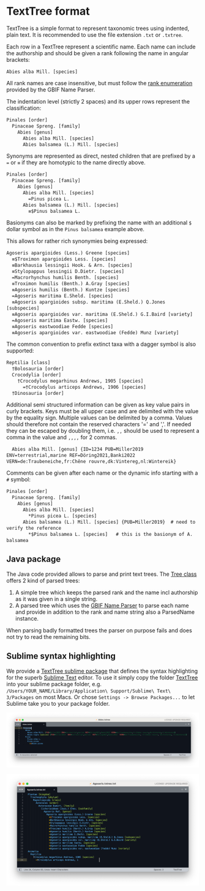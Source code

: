 # TextTree format

TextTree is a simple format to represent taxonomic trees using indented, plain text.
It is recommended to use the file extension `.txt` or `.txtree`.

Each row in a TextTree represent a scientific name. 
Each name can include the authorship and should be given a rank following the name in angular brackets:

```
Abies alba Mill. [species]
```

All rank names are case insensitive, 
but must follow the [rank enumeration](https://github.com/gbif/name-parser/blob/master/name-parser-api/src/main/java/org/gbif/nameparser/api/Rank.java#L32) provided by the GBIF Name Parser.

The indentation level (strictly 2 spaces) and its upper rows
represent the classification:
```
Pinales [order]
  Pinaceae Spreng. [family]
    Abies [genus]
      Abies alba Mill. [species]
      Abies balsamea (L.) Mill. [species]
```

Synonyms are represented as direct, nested children that are prefixed by a `=` or `≡` 
if they are homotypic to the name directly above.
```
Pinales [order]
  Pinaceae Spreng. [family]
    Abies [genus]
      Abies alba Mill. [species]
        =Pinus picea L.
      Abies balsamea (L.) Mill. [species]
        ≡$Pinus balsamea L.
```
 
Basionyms can also be marked by prefixing the name with an additional `$` dollar symbol as in the `Pinus balsamea` example above.

This allows for rather rich synonymies being expressed:
```
Agoseris apargioides (Less.) Greene [species]
  ≡$Troximon apargioides Less. [species]
  ≡Barkhausia lessingii Hook. & Arn. [species]
  ≡Stylopappus lessingii D.Dietr. [species]
  =Macrorhynchus humilis Benth. [species]
  ≡Troximon humilis (Benth.) A.Gray [species]
  ≡Agoseris humilis (Benth.) Kuntze [species]
  =Agoseris maritima E.Sheld. [species]
  ≡Agoseris apargioides subsp. maritima (E.Sheld.) Q.Jones [subspecies]
  ≡Agoseris apargioides var. maritima (E.Sheld.) G.I.Baird [variety]
  =Agoseris maritima Eastw. [species]
  ≡Agoseris eastwoodiae Fedde [species]
  ≡Agoseris apargioides var. eastwoodiae (Fedde) Munz [variety]
```

The common convention to prefix extinct taxa with a dagger symbol is also supported:
```
Reptilia [class]
  †Bolosauria [order]
  Crocodylia [order]
    †Crocodylus megarhinus Andrews, 1905 [species]
      =†Crocodylus articeps Andrews, 1906 [species]
  †Dinosauria [order]
``` 

Additional semi structured information can be given as key value pairs in curly brackets. 
Keys must be all upper case and are delimited with the value by the equality sign. Multiple values can be delimited by a comma.
Values should therefore not contain the reserved characters '=' and ','. If needed they can be escaped by doubling them, i.e. `,,` should be used to represent a comma in the value and `,,,,` for 2 commas.

```
  Abies alba Mill. [genus] {ID=1234 PUB=Miller2019 ENV=terrestrial,marine REF=Döring2021,Banki2022 VERN=de:Traubeneiche,fr:Chêne rouvre,dk:Vintereg,nl:Wintereik}
```

Comments can be given after each name or the dynamic info starting with a `#` symbol:
```
Pinales [order]
  Pinaceae Spreng. [family]
    Abies [genus]
      Abies alba Mill. [species]
        *Pinus picea L. [species]
      Abies balsamea (L.) Mill. [species] {PUB=Miller2019}  # need to verify the reference
        *$Pinus balsamea L. [species]   # this is the basionym of A. balsamea 
```


## Java package
The Java code provided allows to parse and print text trees. The [Tree class](src/main/java/org/gbif/txtree/Tree.java) offers 2 kind of parsed trees:

 1) A simple tree which keeps the parsed rank and the name incl authorship as it was given in a single string.
 2) A parsed tree which uses the [GBIF Name Parser](https://github.com/gbif/name-parser) to parse each name and provide in addition to the rank and name string
    also a ParsedName instance.
    
When parsing badly formatted trees the parser on purpose fails and does not try to read the remaining bits.


## Sublime syntax highlighting
We provide a [TextTree sublime package](sublime/TextTree/TextTree.sublime-syntax) that defines the syntax highlighting for the superb [Sublime Text](https://www.sublimetext.com) editor.
To use it simply copy the folder [TextTree](sublime/TextTree) into your sublime package folder, e.g. ```/Users/YOUR_NAME/Library/Application\ Support/Sublime\ Text\ 3/Packages``` on most Macs.
Or chose `Settings -> Browse Packages...` to let Sublime take you to your package folder.

![](sublime/Screenshot2.png)

![](sublime/Screenshot1.png)